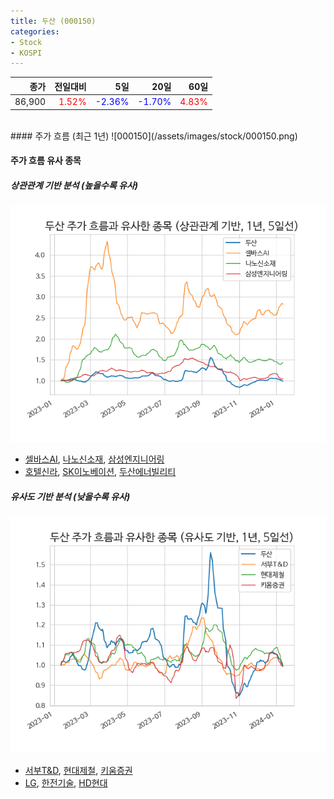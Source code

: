 ```yaml
---
title: 두산 (000150)
categories:
- Stock
- KOSPI
---
```


|종가|전일대비|5일|20일|60일|
|---:|-------:|--:|---:|---:|
|86,900|<span style="color: red">1.52%</span>|<span style="color: blue">-2.36%</span>|<span style="color: blue">-1.70%</span>|<span style="color: red">4.83%</span>|

<!-- more -->
<br>
#### 주가 흐름 (최근 1년)
![000150](/assets/images/stock/000150.png)

#### 주가 흐름 유사 종목

##### 상관관계 기반 분석 (높을수록 유사)
![000150](/assets/images/stock/000150_corr.png)
- [셀바스AI](/108860/), [나노신소재](/121600/), [삼성엔지니어링](/028050/)
- [호텔신라](/008770/), [SK이노베이션](/096770/), [두산에너빌리티](/034020/)

##### 유사도 기반 분석 (낮을수록 유사)	
![000150](/assets/images/stock/000150_sim.png)
- [서부T&D](/006730/), [현대제철](/004020/), [키움증권](/039490/)
- [LG](/003550/), [한전기술](/052690/), [HD현대](/267250/)